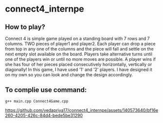 # connect4_internpe
## How to play?
Connect 4 is simple game played on a standing board with 7 rows and 7 columns. TWO pieces of player1 and player2. Each player can drop a piece from top in any one of the columns and the piece will fall and settle on the next empty slot
available on the board. Players take alternative turns until one of the players win or until no more moves are possible. A player wins if she
has four of her pieces placed consecutively horizontally, vertically or diagonally! 
In this game, I have used '1' and '2' players. I have designed it on my own so you can look and change the design accordingly.
## To complie use command:
`g++ main.cpp Connect4Game.cpp`

https://github.com/vedapriya17/connect4_internpe/assets/140573640/bf16e260-4205-426c-84d4-bede5be31290
